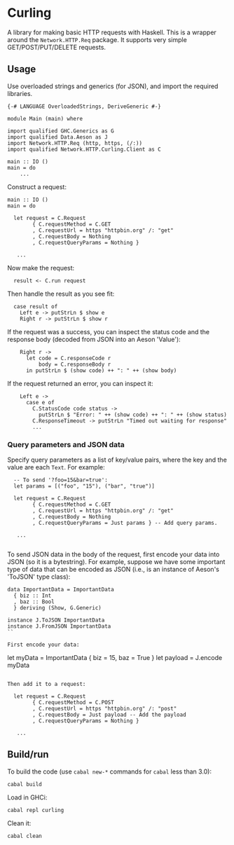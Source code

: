 # Curling

A library for making basic HTTP requests with Haskell.
This is a wrapper around the `Network.HTTP.Req` package.
It supports very simple GET/POST/PUT/DELETE requests.

## Usage

Use overloaded strings and generics (for JSON), and import 
the required libraries.

```
{-# LANGUAGE OverloadedStrings, DeriveGeneric #-}

module Main (main) where

import qualified GHC.Generics as G
import qualified Data.Aeson as J
import Network.HTTP.Req (http, https, (/:))
import qualified Network.HTTP.Curling.Client as C

main :: IO ()
main = do
    ...

```

Construct a request:

```
main :: IO ()
main = do

  let request = C.Request
        { C.requestMethod = C.GET
        , C.requestUrl = https "httpbin.org" /: "get"
        , C.requestBody = Nothing
        , C.requestQueryParams = Nothing } 

   ...

```

Now make the request:

```
  result <- C.run request
```

Then handle the result as you see fit:

```
  case result of
    Left e -> putStrLn $ show e
    Right r -> putStrLn $ show r
```

If the request was a success, you can inspect the status code
and the response body (decoded from JSON into an Aeson 'Value'):

```
    Right r ->
      let code = C.responseCode r
          body = C.responseBody r
      in putStrLn $ (show code) ++ ": " ++ (show body) 
```

If the request returned an error, you can inspect it:

```
    Left e ->
      case e of
        C.StatusCode code status ->
          putStrLn $ "Error: " ++ (show code) ++ ": " ++ (show status)
        C.ResponseTimeout -> putStrLn "Timed out waiting for response"
        ...

``` 

### Query parameters and JSON data

Specify query parameters as a list of key/value pairs, where the key
and the value are each `Text`. For example:

```
  -- To send '?foo=15&bar=true':
  let params = [("foo", "15"), ("bar", "true")]

  let request = C.Request
        { C.requestMethod = C.GET
        , C.requestUrl = https "httpbin.org" /: "get"
        , C.requestBody = Nothing
        , C.requestQueryParams = Just params } -- Add query params. 

   ...
  
```

To send JSON data in the body of the request, first encode your data
into JSON (so it is a bytestring). For example, suppose we have some
important type of data that can be encoded as JSON (i.e., is an
instance of Aeson's 'ToJSON' type class):

```
data ImportantData = ImportantData
  { biz :: Int
  , baz :: Bool
  } deriving (Show, G.Generic)

instance J.ToJSON ImportantData
instance J.FromJSON ImportantData
``

First encode your data:

```
  let myData = ImportantData { biz = 15, baz = True }
  let payload = J.encode myData
```

Then add it to a request:

  let request = C.Request
        { C.requestMethod = C.POST
        , C.requestUrl = https "httpbin.org" /: "post"
        , C.requestBody = Just payload -- Add the payload
        , C.requestQueryParams = Nothing }

   ...

```


## Build/run

To build the code (use `cabal new-*` commands for `cabal` less than 3.0):

    cabal build

Load in GHCi:

    cabal repl curling

Clean it:

    cabal clean


